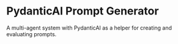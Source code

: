 # PydanticAI Prompt Generator

A multi-agent system with PydanticAI as a helper for creating and evaluating prompts.
